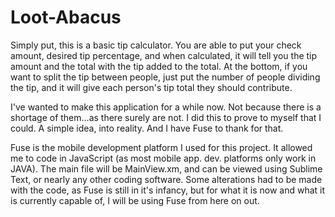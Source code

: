 # Loot-Abacus

Simply put, this is a basic tip calculator. You are able to put your check amount, desired tip percentage, and when calculated, it will tell you the tip amount and the total with the tip added to the total. At the bottom, if you want to split the tip between people, just put the number of people dividing the tip, and it will give each person's tip total they should contribute.

I've wanted to make this application for a while now. Not because there is a shortage of them...as there surely are not. I did this to prove to myself that I could. A simple idea, into reality. And I have Fuse to thank for that.

Fuse is the mobile development platform I used for this project. It allowed me to code in JavaScript (as most mobile app. dev. platforms only work in JAVA). The main file will be MainView.xm, and can be viewed using Sublime Text, or nearly any other coding software. Some alterations had to be made with the code, as Fuse is still in it's infancy, but for what it is now and what it is currently capable of, I will be using Fuse from here on out. 

